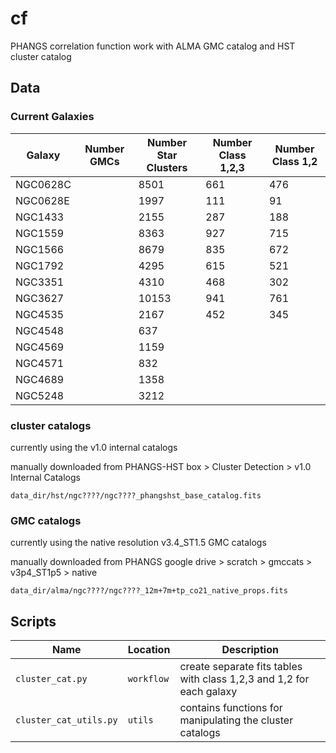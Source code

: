 # cf
PHANGS correlation function work with ALMA GMC catalog and HST cluster catalog


## Data

### Current Galaxies
| Galaxy   |Number GMCs | Number Star Clusters | Number Class 1,2,3   | Number Class 1,2     |
|----------|------------|----------------------|----------------------|----------------------|
| NGC0628C |            |       8501           |         661          |          476         |
| NGC0628E |            |       1997           |         111          |          91          |
| NGC1433  |            |       2155           |         287          |          188         |
| NGC1559  |            |       8363           |         927          |          715         |
| NGC1566  |            |       8679           |         835          |          672         |
| NGC1792  |            |       4295           |         615          |          521         |
| NGC3351  |            |       4310           |         468          |          302         |
| NGC3627  |            |       10153          |         941          |          761         |
| NGC4535  |            |       2167           |         452          |          345         |
| NGC4548  |            |       637            |                      |                      |
| NGC4569  |            |       1159           |                      |                      |
| NGC4571  |            |       832            |                      |                      |
| NGC4689  |            |       1358           |                      |                      |
| NGC5248  |            |       3212           |                      |                      |


### cluster catalogs 

currently using the v1.0 internal catalogs

manually downloaded from PHANGS-HST box > Cluster Detection > v1.0 Internal Catalogs 

`data_dir/hst/ngc????/ngc????_phangshst_base_catalog.fits`


### GMC catalogs

currently using the native resolution v3.4_ST1.5 GMC catalogs

manually downloaded from PHANGS google drive > scratch > gmccats > v3p4_ST1p5 > native

`data_dir/alma/ngc????/ngc????_12m+7m+tp_co21_native_props.fits`


## Scripts

| Name                 | Location  | Description |
|----------------------|-----------|-------------|
|`cluster_cat.py`      |`workflow` | create separate fits tables with class 1,2,3 and 1,2 for each galaxy  |
|`cluster_cat_utils.py`|`utils`    | contains functions for manipulating the cluster catalogs              |

